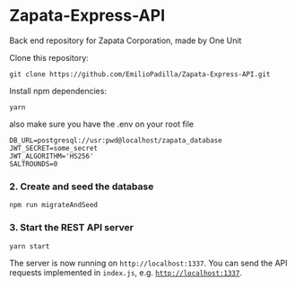 # Zapata-Express-API

Back end repository for Zapata Corporation, made by One Unit

Clone this repository:

```
git clone https://github.com/EmilioPadilla/Zapata-Express-API.git
```

Install npm dependencies:
```
yarn
```

also make sure you have the .env on your root file

```
DB_URL=postgresql://usr:pwd@localhost/zapata_database
JWT_SECRET=some_secret
JWT_ALGORITHM='HS256'
SALTROUNDS=0
```

</details>

### 2. Create and seed the database


```
npm run migrateAndSeed
```


### 3. Start the REST API server

```
yarn start
```

The server is now running on `http://localhost:1337`. You can send the API requests implemented in `index.js`, e.g. [`http://localhost:1337`](http://localhost:1337).
